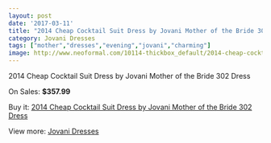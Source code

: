 ```yaml
---
layout: post
date: '2017-03-11'
title: "2014 Cheap Cocktail Suit Dress by Jovani Mother of the Bride 302 Dress"
category: Jovani Dresses
tags: ["mother","dresses","evening","jovani","charming"]
image: http://www.neoformal.com/10114-thickbox_default/2014-cheap-cocktail-suit-dress-by-jovani-mother-of-the-bride-302-dress.jpg
---
```

2014 Cheap Cocktail Suit Dress by Jovani Mother of the Bride 302 Dress

On Sales: **$357.99**
<a href="https://www.neoformal.com/en/jovani-dresses-2014/3506-2014-cheap-cocktail-suit-dress-by-jovani-mother-of-the-bride-302-dress.html"><amp-img layout="responsive" width="600" height="600" src="//www.neoformal.com/10114-thickbox_default/2014-cheap-cocktail-suit-dress-by-jovani-mother-of-the-bride-302-dress.jpg" alt="2014 Cheap Cocktail Suit Dress by Jovani Mother of the Bride 302 Dress 0" /></a>
<a href="https://www.neoformal.com/en/jovani-dresses-2014/3506-2014-cheap-cocktail-suit-dress-by-jovani-mother-of-the-bride-302-dress.html"><amp-img layout="responsive" width="600" height="600" src="//www.neoformal.com/10116-thickbox_default/2014-cheap-cocktail-suit-dress-by-jovani-mother-of-the-bride-302-dress.jpg" alt="2014 Cheap Cocktail Suit Dress by Jovani Mother of the Bride 302 Dress 1" /></a>
<a href="https://www.neoformal.com/en/jovani-dresses-2014/3506-2014-cheap-cocktail-suit-dress-by-jovani-mother-of-the-bride-302-dress.html"><amp-img layout="responsive" width="600" height="600" src="//www.neoformal.com/10115-thickbox_default/2014-cheap-cocktail-suit-dress-by-jovani-mother-of-the-bride-302-dress.jpg" alt="2014 Cheap Cocktail Suit Dress by Jovani Mother of the Bride 302 Dress 2" /></a>

Buy it: [2014 Cheap Cocktail Suit Dress by Jovani Mother of the Bride 302 Dress](https://www.neoformal.com/en/jovani-dresses-2014/3506-2014-cheap-cocktail-suit-dress-by-jovani-mother-of-the-bride-302-dress.html "2014 Cheap Cocktail Suit Dress by Jovani Mother of the Bride 302 Dress")

View more: [Jovani Dresses](https://www.neoformal.com/en/48-jovani-dresses-2014 "Jovani Dresses")